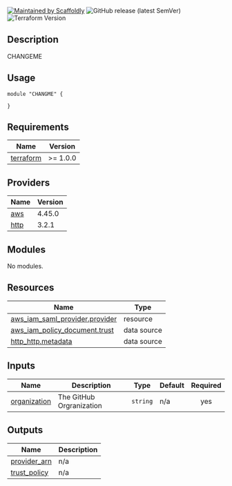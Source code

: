 [![Maintained by Scaffoldly](https://img.shields.io/badge/maintained%20by-scaffoldly-blueviolet)](https://github.com/scaffoldly)
![GitHub release (latest SemVer)](https://img.shields.io/github/v/release/scaffoldly/CHANGEME)
![Terraform Version](https://img.shields.io/badge/tf-%3E%3D1.0.4-blue.svg)

## Description

CHANGEME

## Usage

```hcl
module "CHANGME" {

}
```

<!-- BEGIN_TF_DOCS -->
## Requirements

| Name | Version |
|------|---------|
| <a name="requirement_terraform"></a> [terraform](#requirement\_terraform) | >= 1.0.0 |

## Providers

| Name | Version |
|------|---------|
| <a name="provider_aws"></a> [aws](#provider\_aws) | 4.45.0 |
| <a name="provider_http"></a> [http](#provider\_http) | 3.2.1 |

## Modules

No modules.

## Resources

| Name | Type |
|------|------|
| [aws_iam_saml_provider.provider](https://registry.terraform.io/providers/hashicorp/aws/latest/docs/resources/iam_saml_provider) | resource |
| [aws_iam_policy_document.trust](https://registry.terraform.io/providers/hashicorp/aws/latest/docs/data-sources/iam_policy_document) | data source |
| [http_http.metadata](https://registry.terraform.io/providers/hashicorp/http/latest/docs/data-sources/http) | data source |

## Inputs

| Name | Description | Type | Default | Required |
|------|-------------|------|---------|:--------:|
| <a name="input_organization"></a> [organization](#input\_organization) | The GitHub Orgranization | `string` | n/a | yes |

## Outputs

| Name | Description |
|------|-------------|
| <a name="output_provider_arn"></a> [provider\_arn](#output\_provider\_arn) | n/a |
| <a name="output_trust_policy"></a> [trust\_policy](#output\_trust\_policy) | n/a |
<!-- END_TF_DOCS -->
